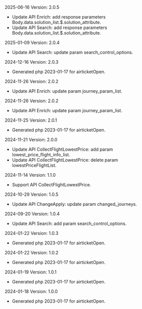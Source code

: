 2025-06-16 Version: 2.0.5
- Update API Enrich: add response parameters Body.data.solution_list.$.solution_attribute.
- Update API Search: add response parameters Body.data.solution_list.$.solution_attribute.


2025-01-09 Version: 2.0.4
- Update API Search: update param search_control_options.


2024-12-16 Version: 2.0.3
- Generated php 2023-01-17 for airticketOpen.

2024-11-26 Version: 2.0.2
- Update API Enrich: update param journey_param_list.


2024-11-26 Version: 2.0.2
- Update API Enrich: update param journey_param_list.


2024-11-25 Version: 2.0.1
- Generated php 2023-01-17 for airticketOpen.

2024-11-21 Version: 2.0.0
- Update API CollectFlightLowestPrice: add param lowest_price_flight_info_list.
- Update API CollectFlightLowestPrice: delete param lowestPriceFlightList.


2024-11-14 Version: 1.1.0
- Support API CollectFlightLowestPrice.


2024-10-29 Version: 1.0.5
- Update API ChangeApply: update param changed_journeys.


2024-09-20 Version: 1.0.4
- Update API Search: add param search_control_options.


2024-01-22 Version: 1.0.3
- Generated php 2023-01-17 for airticketOpen.

2024-01-22 Version: 1.0.2
- Generated php 2023-01-17 for airticketOpen.

2024-01-19 Version: 1.0.1
- Generated php 2023-01-17 for airticketOpen.

2024-01-18 Version: 1.0.0
- Generated php 2023-01-17 for airticketOpen.

